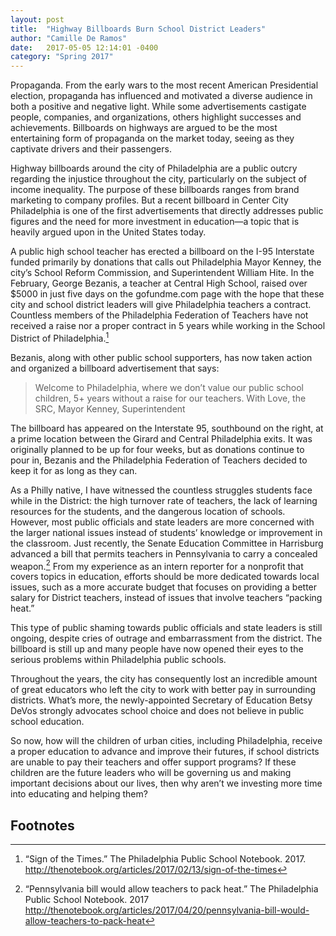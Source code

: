 ```yaml
---
layout: post
title:  "Highway Billboards Burn School District Leaders"
author: "Camille De Ramos"
date:   2017-05-05 12:14:01 -0400
category: "Spring 2017"
---
```



Propaganda.  From the early wars to the most recent American Presidential election, propaganda has influenced and motivated a diverse audience in both a positive and negative light.  While some advertisements castigate people, companies, and organizations, others highlight successes and achievements.  Billboards on highways are argued to be the most entertaining form of propaganda on the market today, seeing as they captivate drivers and their passengers.

Highway billboards around the city of Philadelphia are a public outcry regarding the injustice throughout the city, particularly on the subject of income inequality.  The purpose of these billboards ranges from brand marketing to company profiles.  But a recent billboard in Center City Philadelphia is one of the first advertisements that directly addresses public figures and the need for more investment in education—a topic that is heavily argued upon in the United States today.  

A public high school teacher has erected a billboard on the I-95 Interstate funded primarily by donations that calls out Philadelphia Mayor Kenney, the city’s School Reform Commission, and Superintendent William Hite.  In the February, George Bezanis, a teacher at Central High School, raised over $5000 in just five days on the gofundme.com page with the hope that these city and school district leaders will give Philadelphia teachers a contract.  Countless members of the Philadelphia Federation of Teachers have not received a raise nor a proper contract in 5 years while working in the School District of Philadelphia.[^1]  

Bezanis, along with other public school supporters, has now taken action and organized a billboard advertisement that says:

>Welcome to Philadelphia, where we don’t value our public school children,
5+ years without a raise for our teachers.
With Love, the SRC, Mayor Kenney, Superintendent

The billboard has appeared on the Interstate 95, southbound on the right, at a prime location between the Girard and Central Philadelphia exits.  It was originally planned to be up for four weeks, but as donations continue to pour in, Bezanis and the Philadelphia Federation of Teachers decided to keep it for as long as they can.    

As a Philly native, I have witnessed the countless struggles students face while in the District: the high turnover rate of teachers, the lack of learning resources for the students, and the dangerous location of schools.  However, most public officials and state leaders are more concerned with the larger national issues instead of students’ knowledge or improvement in the classroom.  Just recently, the Senate Education Committee in Harrisburg advanced a bill that permits teachers in Pennsylvania to carry a concealed weapon.[^2]  From my experience as an intern reporter for a nonprofit that covers topics in education, efforts should be more dedicated towards local issues, such as a more accurate budget that focuses on providing a better salary for District teachers, instead of issues that involve teachers “packing heat.”

This type of public shaming towards public officials and state leaders is still ongoing, despite cries of outrage and embarrassment from the district.  The billboard is still up and many people have now opened their eyes to the serious problems within Philadelphia public schools.  

Throughout the years, the city has consequently lost an incredible amount of great educators who left the city to work with better pay in surrounding districts.  What’s more, the newly-appointed Secretary of Education Betsy DeVos strongly advocates school choice and does not believe in public school education.  

So now, how will the children of urban cities, including Philadelphia, receive a proper education to advance and improve their futures, if school districts are unable to pay their teachers and offer support programs?  If these children are the future leaders who will be governing us and making important decisions about our lives, then why aren’t we investing more time into educating and helping them?  


## Footnotes

[^1]: “Sign of the Times.” The Philadelphia Public School Notebook. 2017. <http://thenotebook.org/articles/2017/02/13/sign-of-the-times>

[^2]: “Pennsylvania bill would allow teachers to pack heat.” The Philadelphia Public School Notebook. 2017 <http://thenotebook.org/articles/2017/04/20/pennsylvania-bill-would-allow-teachers-to-pack-heat>
